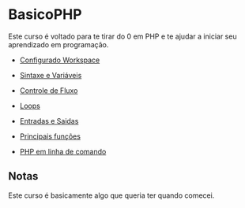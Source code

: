 # BasicoPHP

Este curso é voltado para te tirar do 0 em PHP e te ajudar a iniciar seu aprendizado em programação.


- [Configurado Workspace](00-Configurando-nosso-Workspace/README.md)

- [Sintaxe e Variáveis](01-Sintaxe-e-Variáveis/README.md)

- [Controle de Fluxo](02-Controle-de-Fluxo/README.md)

- [Loops](03-Loops/README.md)

- [Entradas e Saidas](04-Entradas-e-Saidas/README.md)

- [Principais funções](05-Principais-funções/README.md)

- [PHP em linha de comando](06-PHP-em-linha-de-comando/README.md)


## Notas

Este curso é basicamente algo que queria ter quando comecei.